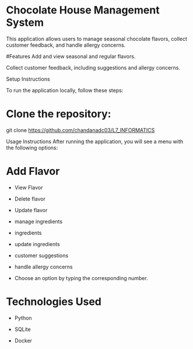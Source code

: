 # Chocolate House Management System
This application allows users to manage seasonal chocolate flavors, collect customer feedback, and handle allergy concerns.

#Features
Add and view seasonal and regular flavors.

Collect customer feedback, including suggestions and allergy concerns.

Setup Instructions

To run the application locally, follow these steps:

# Clone the repository:

git clone https://github.com/chandanadc03/L7_INFORMATICS 

Usage Instructions
After running the application, you will see a menu with the following options:

# Add Flavor

* View Flavor

* Delete flavor

* Update flavor

* manage ingredients

* ingredients

* update ingredients

* customer suggestions

* handle allergy concerns

* Choose an option by typing the corresponding number.

# Technologies Used

* Python

* SQLite

* Docker



